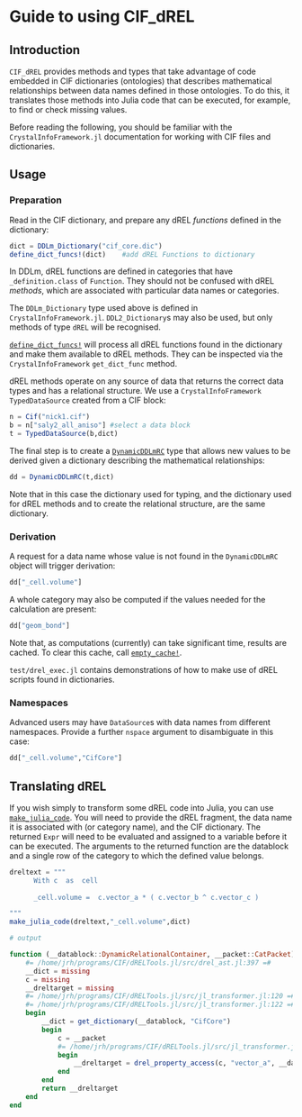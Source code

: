 # Guide to using CIF_dREL

## Introduction

`CIF_dREL` provides methods and types that take advantage of code
embedded in CIF dictionaries (ontologies) that describes mathematical
relationships between data names defined in those ontologies. To
do this, it translates those methods into Julia code that can be
executed, for example, to find or check missing values.

Before reading the following, you should be familiar with 
the `CrystalInfoFramework.jl` documentation for working with
CIF files and dictionaries.

## Usage

### Preparation

Read in the CIF dictionary, and prepare any dREL *functions*
defined in the dictionary:

```julia
dict = DDLm_Dictionary("cif_core.dic")
define_dict_funcs!(dict)    #add dREL Functions to dictionary
```

In DDLm, dREL functions are defined in categories that have
`_definition.class` of `Function`. They should not be confused with
dREL *methods*, which are associated with particular data names
or categories.

The `DDLm_Dictionary` type used above is defined in
`CrystalInfoFramework.jl`. `DDL2_Dictionary`s may also be used,
but only methods of type `dREL` will be recognised.

[`define_dict_funcs!`](@ref) will
process all dREL functions found in the dictionary and make
them available to dREL methods. They can be inspected via the 
`CrystalInfoFramework` `get_dict_func` method.

dREL methods operate on any source of data that returns the correct
data types and has a relational structure.  We use a 
`CrystalInfoFramework` `TypedDataSource` created from a CIF block:

```julia
n = Cif("nick1.cif")
b = n["saly2_all_aniso"] #select a data block
t = TypedDataSource(b,dict)
```

The final step is to create a [`DynamicDDLmRC`](@ref) type that allows new values
to be derived given a dictionary describing the mathematical relationships:

```julia
dd = DynamicDDLmRC(t,dict)
```

Note that in this case the dictionary used for typing, and the dictionary
used for dREL methods and to create the relational structure, are the same
dictionary.

### Derivation

A request for a data name whose value is not found in the `DynamicDDLmRC` object will
trigger derivation:

```julia
dd["_cell.volume"]
```

A whole category may also be computed if the values needed for the calculation
are present:

```julia
dd["geom_bond"]
```

Note that, as computations (currently) can take significant time, results are
cached. To clear this cache, call [`empty_cache!`](@ref).

`test/drel_exec.jl` contains demonstrations of how to make use of dREL
scripts found in dictionaries.

### Namespaces

Advanced users may have `DataSource`s with data names from different namespaces.
Provide a further `nspace` argument to disambiguate in this case:

```julia
dd["_cell.volume","CifCore"]
```

## Translating dREL

If you wish simply to transform some dREL code into Julia, you can use
[`make_julia_code`](@ref).  You will need to provide the dREL fragment,
the data name it is associated with (or category name), and the CIF
dictionary. The returned `Expr` will need to be evaluated and assigned
to a variable before it can be executed. The arguments to the
returned function are the datablock and a single row of the category
to which the defined value belongs.

```julia
dreltext = """
      With c  as  cell
 
      _cell.volume =  c.vector_a * ( c.vector_b ^ c.vector_c )

"""
make_julia_code(dreltext,"_cell.volume",dict)

# output

function (__datablock::DynamicRelationalContainer, __packet::CatPacket)
    #= /home/jrh/programs/CIF/dRELTools.jl/src/drel_ast.jl:397 =#
    __dict = missing
    c = missing
    __dreltarget = missing
    #= /home/jrh/programs/CIF/dRELTools.jl/src/jl_transformer.jl:120 =#
    #= /home/jrh/programs/CIF/dRELTools.jl/src/jl_transformer.jl:122 =#
    begin
        __dict = get_dictionary(__datablock, "CifCore")
        begin
            c = __packet
            #= /home/jrh/programs/CIF/dRELTools.jl/src/jl_transformer.jl:651 =#
            begin
                __dreltarget = drel_property_access(c, "vector_a", __datablock)::drelvector * cross(drel_property_access(c, "vector_b", __datablock)::drelvector, drel_property_access(c, "vector_c", __datablock)::drelvector)
            end
        end
        return __dreltarget
    end
end

```
